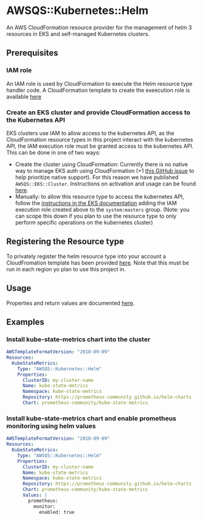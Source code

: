# AWSQS::Kubernetes::Helm

An AWS CloudFormation resource provider for the management of helm 3 resources in EKS and self-managed Kubernetes clusters.

## Prerequisites

### IAM role
An IAM role is used by CloudFormation to execute the Helm resource type handler code. 
A CloudFormation template to create the exeecution role is available 
[here](https://github.com/aws-quickstart/quickstart-helm-resource-provider/blob/main/execution-role.template.yaml)

### Create an EKS cluster and provide CloudFormation access to the Kubernetes API
EKS clusters use IAM to allow access to the kubernetes API, as the CloudFormation resource types in this project 
interact with the kubernetes API, the IAM execution role must be granted access to the kubernetes API. This can be done 
in one of two ways:
* Create the cluster using CloudFormation: Currently there is no native way to manage EKS auth using CloudFormation 
  (+1 [this GitHub issue](https://github.com/aws/containers-roadmap/issues/554) to help prioritize native support). 
  For this reason we have published `AWSQS::EKS::Cluster`. Instructions on activation and usage can be found 
  [here](https://github.com/aws-quickstart/quickstart-amazon-eks-cluster-resource-provider/blob/main/README.md).
* Manually: to allow this resource type to access the kubernetes API, follow the 
  [instructions in the EKS documentation](https://docs.aws.amazon.com/eks/latest/userguide/add-user-role.html) adding 
  the IAM execution role created above to the `system:masters` group. (Note: you can scope this down if you plan to use 
  the resource type to only perform specific operations on the kubernetes cluster)

## Registering the Resource type
To privately register the helm resource type into your account a CloudFromation template has been 
provided [here](https://github.com/aws-quickstart/quickstart-helm-resource-provider/blob/main/register-type.template.yaml). 
Note that this must be run in each region yo plan to use this project in.

## Usage
Properties and return values are documented [here](./docs/README.md).

## Examples

### Install kube-state-metrics chart into the cluster
```yaml
AWSTemplateFormatVersion: "2010-09-09"
Resources:
  KubeStateMetrics:
    Type: "AWSQS::Kubernetes::Helm"
    Properties:
      ClusterID: my-cluster-name
      Name: kube-state-metrics
      Namespace: kube-state-metrics
      Repository: https://prometheus-community.github.io/helm-charts
      Chart: prometheus-community/kube-state-metrics
```

### Install kube-state-metrics chart and enable prometheus monitoring using helm values
```yaml
AWSTemplateFormatVersion: "2010-09-09"
Resources:
  KubeStateMetrics:
    Type: "AWSQS::Kubernetes::Helm"
    Properties:
      ClusterID: my-cluster-name
      Name: kube-state-metrics
      Namespace: kube-state-metrics
      Repository: https://prometheus-community.github.io/helm-charts
      Chart: prometheus-community/kube-state-metrics
      Values: |
        prometheus:
          monitor:
            enabled: true
```

